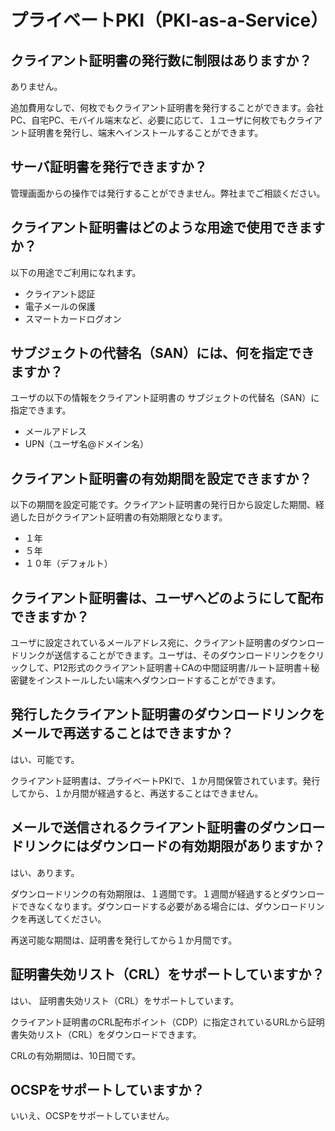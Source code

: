 
# プライベートPKI（PKI-as-a-Service）
## クライアント証明書の発行数に制限はありますか？
ありません。

追加費用なしで、何枚でもクライアント証明書を発行することができます。会社PC、自宅PC、モバイル端末など、必要に応じて、１ユーザに何枚でもクライアント証明書を発行し、端末へインストールすることができます。

## サーバ証明書を発行できますか？
管理画面からの操作では発行することができません。弊社までご相談ください。

## クライアント証明書はどのような用途で使用できますか？
以下の用途でご利用になれます。

* クライアント認証
* 電子メールの保護
* スマートカードログオン

## サブジェクトの代替名（SAN）には、何を指定できますか？
ユーザの以下の情報をクライアント証明書の サブジェクトの代替名（SAN）に指定できます。 

* メールアドレス
* UPN（ユーザ名@ドメイン名）
  
## クライアント証明書の有効期間を設定できますか？
以下の期間を設定可能です。クライアント証明書の発行日から設定した期間、経過した日がクライアント証明書の有効期限となります。

* １年
* ５年
* １０年（デフォルト）
 
## クライアント証明書は、ユーザへどのようにして配布できますか？
ユーザに設定されているメールアドレス宛に、クライアント証明書のダウンロードリンクが送信することができます。ユーザは、そのダウンロードリンクをクリックして、P12形式のクライアント証明書＋CAの中間証明書/ルート証明書＋秘密鍵をインストールしたい端末へダウンロードすることができます。

## 発行したクライアント証明書のダウンロードリンクをメールで再送することはできますか？
はい、可能です。

クライアント証明書は、プライベートPKIで、１か月間保管されています。発行してから、１か月間が経過すると、再送することはできません。

## メールで送信されるクライアント証明書のダウンロードリンクにはダウンロードの有効期限がありますか？
はい、あります。

ダウンロードリンクの有効期限は、１週間です。１週間が経過するとダウンロードできなくなります。ダウンロードする必要がある場合には、ダウンロードリンクを再送してください。

再送可能な期間は、証明書を発行してから１か月間です。

## 証明書失効リスト（CRL）をサポートしていますか？
はい、 証明書失効リスト（CRL）をサポートしています。

クライアント証明書のCRL配布ポイント（CDP）に指定されているURLから証明書失効リスト（CRL）をダウンロードできます。

CRLの有効期間は、10日間です。

## OCSPをサポートしていますか？
いいえ、OCSPをサポートしていません。